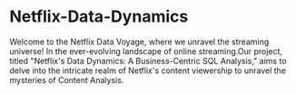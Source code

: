 # Netflix-Data-Dynamics
Welcome to the Netflix Data Voyage, where we unravel the streaming universe! In the ever-evolving landscape of online streaming.Our  project, titled "Netflix's Data Dynamics: A Business-Centric SQL Analysis," aims to delve into the intricate realm of Netflix's content viewership to unravel the mysteries of Content Analysis.
